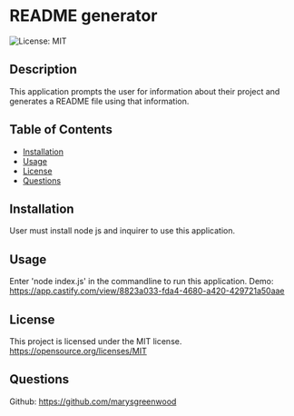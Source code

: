 # README generator
![License: MIT](https://img.shields.io/badge/License-MIT-yellow.svg)

## Description
This application prompts the user for information about their project and generates a README file using that information.

## Table of Contents

  * [Installation](#installation)
  * [Usage](#usage)
  * [License](#license)
  * [Questions](#questions)

## Installation
User must install node js and inquirer to use this application.

## Usage
Enter 'node index.js' in the commandline to run this application.
Demo: https://app.castify.com/view/8823a033-fda4-4680-a420-429721a50aae

## License

This project is licensed under the MIT license.
https://opensource.org/licenses/MIT

## Questions

Github: https://github.com/marysgreenwood


